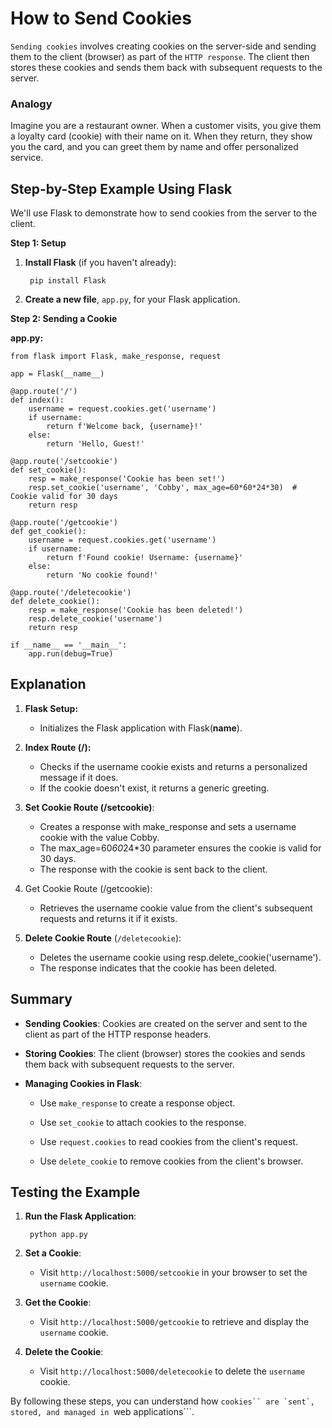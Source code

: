 # How to Send Cookies

`Sending cookies` involves creating cookies on the server-side and sending them to the client (browser) as part of the `HTTP response`. The client then stores these cookies and sends them back with subsequent requests to the server.

### Analogy

Imagine you are a restaurant owner. When a customer visits, you give them a loyalty card (cookie) with their name on it. When they return, they show you the card, and you can greet them by name and offer personalized service.

## Step-by-Step Example Using Flask

We'll use Flask to demonstrate how to send cookies from the server to the client.

__Step 1: Setup__

1. __Install Flask__ (if you haven't already):

        pip install Flask

2. __Create a new file__, `app.py`, for your Flask application.

__Step 2: Sending a Cookie__

__app.py:__

    from flask import Flask, make_response, request

    app = Flask(__name__)

    @app.route('/')
    def index():
        username = request.cookies.get('username')
        if username:
            return f'Welcome back, {username}!'
        else:
            return 'Hello, Guest!'

    @app.route('/setcookie')
    def set_cookie():
        resp = make_response('Cookie has been set!')
        resp.set_cookie('username', 'Cobby', max_age=60*60*24*30)  # Cookie valid for 30 days
        return resp

    @app.route('/getcookie')
    def get_cookie():
        username = request.cookies.get('username')
        if username:
            return f'Found cookie! Username: {username}'
        else:
            return 'No cookie found!'

    @app.route('/deletecookie')
    def delete_cookie():
        resp = make_response('Cookie has been deleted!')
        resp.delete_cookie('username')
        return resp

    if __name__ == '__main__':
        app.run(debug=True)

## Explanation

1. __Flask Setup:__

      - Initializes the Flask application with Flask(__name__).
        
2. __Index Route (/):__

      - Checks if the username cookie exists and returns a personalized message if it does.
      - If the cookie doesn't exist, it returns a generic greeting.

3. __Set Cookie Route (/setcookie)__:

      - Creates a response with make_response and sets a username cookie with the value Cobby.
      - The max_age=60*60*24*30 parameter ensures the cookie is valid for 30 days.
      - The response with the cookie is sent back to the client.
        
4. Get Cookie Route (/getcookie):

      - Retrieves the username cookie value from the client's subsequent requests and returns it if it exists.

5. __Delete Cookie Route__ (`/deletecookie`):

   - Deletes the username cookie using resp.delete_cookie('username').
   - The response indicates that the cookie has been deleted.
  
## Summary

- __Sending Cookies__: Cookies are created on the server and sent to the client as part of the HTTP response headers.

- __Storing Cookies__: The client (browser) stores the cookies and sends them back with subsequent requests to the server.

- __Managing Cookies in Flask__:

   - Use `make_response` to create a response object.

   - Use `set_cookie` to attach cookies to the response.

   - Use `request.cookies` to read cookies from the client's request.

   - Use `delete_cookie` to remove cookies from the client's browser.
 
## Testing the Example

1. __Run the Flask Application__:

        python app.py

2. __Set a Cookie__:

   - Visit `http://localhost:5000/setcookie` in your browser to set the `username` cookie.
  
3. __Get the Cookie__:

   - Visit `http://localhost:5000/getcookie` to retrieve and display the `username` cookie.
  
4. __Delete the Cookie__:

   - Visit `http://localhost:5000/deletecookie` to delete the `username` cookie.
  
By following these steps, you can understand how ```cookies`` are `sent`, stored, and managed in ```web applications```.
